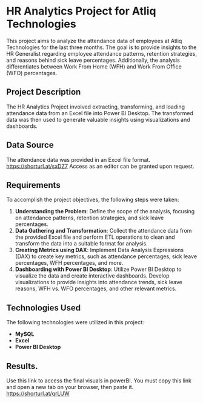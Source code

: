 # HR Analytics Project for Atliq Technologies

This project aims to analyze the attendance data of employees at Atliq Technologies for the last three months. The goal is to provide insights to the HR Generalist regarding employee attendance patterns, retention strategies, and reasons behind sick leave percentages. Additionally, the analysis differentiates between Work From Home (WFH) and Work From Office (WFO) percentages.

## Project Description

The HR Analytics Project involved extracting, transforming, and loading attendance data from an Excel file into Power BI Desktop. The transformed data was then used to generate valuable insights using visualizations and dashboards.

## Data Source

The attendance data was provided in an Excel file format.
https://shorturl.at/sxDZ7
Access as an editor can be granted upon request.

## Requirements

To accomplish the project objectives, the following steps were taken:

1. **Understanding the Problem**: Define the scope of the analysis, focusing on attendance patterns, retention strategies, and sick leave percentages.
2. **Data Gathering and Transformation**: Collect the attendance data from the provided Excel file and perform ETL operations to clean and transform the data into a suitable format for analysis.
3. **Creating Metrics using DAX**: Implement Data Analysis Expressions (DAX) to create key metrics, such as attendance percentages, sick leave percentages, WFH percentages, and more.
4. **Dashboarding with Power BI Desktop**: Utilize Power BI Desktop to visualize the data and create interactive dashboards. Develop visualizations to provide insights into attendance trends, sick leave reasons, WFH vs. WFO percentages, and other relevant metrics.

## Technologies Used

The following technologies were utilized in this project:

- **MySQL**
- **Excel**
- **Power BI Desktop**

## Results.

Use this link to access the final visuals in powerBI. You must copy this link and open a new tab on your browser, then paste it. https://shorturl.at/qrLUW

